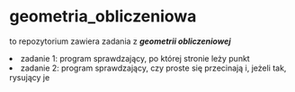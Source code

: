 # geometria_obliczeniowa

to repozytorium zawiera zadania z <i><b>geometrii obliczeniowej</b></i>

<li>zadanie 1: program sprawdzający, po której stronie leży punkt</li>
<li>zadanie 2: program sprawdzający, czy proste się przecinają i, jeżeli tak, rysujący je</li>
